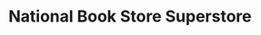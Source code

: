 ---
title: "National Book Store Superstore"
url: /quezon-city/national-book-store-superstore/
shop: Bücher
---
